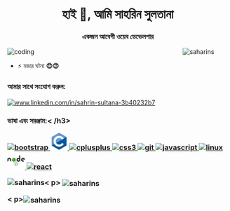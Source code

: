 <h1 align="center">হাই 👋, আমি সাহরিন সুলতানা</h1>
<h3 align="center">একজন আবেগী ওয়েব ডেভেলপার</h3>
<img aign = "right" alt = "coding" width = "400" src = "![image](https://github.com/saharins/saharins/assets/154036357/78b17cca-5a52-43fc-889e-9be527fe2f22)
"
<p align="left"> <img src="https ://komarev.com/ghpvc/?username=saharins&label=Profile%20views&color=0e75b6&style=flat" alt="saharins" /> </p>

- ⚡ মজার ঘটনা **😍😍**

<h3 align="left" >আমার সাথে সংযোগ করুন:</h3>
<p align="left">
<a href="https://linkedin.com/in/www.linkedin.com/in/sahrin-sultana-3b40232b7" target="blank "><img align="center" src="https://raw.githubusercontent.com/rahuldkjain/github-profile-readme-generator/master/src/images/icons/Social/linked-in-alt.svg" alt="www.linkedin.com/in/sahrin-sultana-3b40232b7" height="30" width="40" /></a>
</p>

<h3 align="left">ভাষা এবং সরঞ্জাম:< /h3>
<p align="left"> <a href="https://getbootstrap.com" target="_blank" rel="noreferrer"> <img src="https://raw.githubusercontent.com/devicons/devicon /master/icons/bootstrap/bootstrap-plain-wordmark.svg" alt="bootstrap" width="40" height="40"/> </a> <a href="https://www.cprogramming.com /" target="_blank" rel="noreferrer"> <img src="https://raw.githubusercontent.com/devicons/devicon/master/icons/c/c-original.svg" alt="c" প্রস্থ ="40" height="40"/> </a> <a href="https://www.w3schools.com/cpp/" target="_blank" rel="noreferrer"> <img src="https ://raw.githubusercontent.com/devicons/devicon/master/icons/cplusplus/cplusplus-original.svg" alt="cplusplus" width="40" height="40"/> </a> <a href= "https://www.w3schools.com/css/" target="_blank" rel="noreferrer"> <img src="https://raw.githubusercontent.com/devicons/devicon/master/icons/css3/ css3-original-wordmark.svg" alt="css3" width="40" height="40"/> </a> <a href="https://git-scm.com/" target="_blank" rel="noreferrer"> <img src="https://www.vectorlogo.zone/logos/git-scm/git-scm-icon.svg" alt="git" width="40" height="40" /> </a> <a href="https://developer.mozilla.org/en-US/docs/Web/JavaScript" target="_blank" rel="noreferrer"> <img src="https:/ /raw.githubusercontent.com/devicons/devicon/master/icons/javascript/javascript-original.svg" alt="javascript" width="40" height="40"/> </a> <a href="https ://www.linux.org/" target="_blank" rel="noreferrer"> <img src="https://raw.githubusercontent.com/devicons/devicon/master/icons/linux/linux-original৷ svg" alt="linux" width="40" height="40"/> </a> <a href="https://nodejs.org" target="_blank" rel="noreferrer"> <img src ="https://raw.githubusercontent.com/devicons/devicon/master/icons/nodejs/nodejs-original-wordmark.svg" alt="nodejs" width="40" height="40"/> </a > <a href="https://reactjs.org/" target="_blank" rel="noreferrer"> <img src="https://raw.githubusercontent।com/devicons/devicon/master/icons/react/react-original-wordmark.svg" alt="react" width="40" height="40"/> </a> </p>

<p><img align="left" src="https://github-readme-stats.vercel.app/api/top-langs?username=saharins&show_icons=true&locale=en&layout=compact" alt="saharins" /></p>

< p> <img align="center" src="https://github-readme-stats.vercel.app/api?username=saharins&show_icons=true&locale=en" alt="saharins" /></p>

< p><img align="center" src="https://github-readme-streak-stats.herokuapp.com/?user=saharins&" alt="saharins" /></p>

